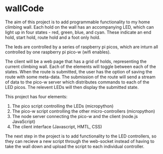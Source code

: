 # wallCode

The aim of this project is to add programmable functionality to my home climbing wall.
Each hold on the wall has an accompanying LED, which can light up in four states - red, green, blue, and cyan. These indicate an end hold, start hold, route hold and a foot only hold.

The leds are controlled by a series of raspberry pi picos, which are inturn all controlled by one raspberry pi pico-w (wifi enables).

The client will be a web page that has a grid of holds, representing the current climbing wall. Each of the elements will toggle between each of the states. When the route is submitted, the user has the option of saving the route with some meta-data. The submission of the route will send a stream of data to the pico-w server which distributes commands to each of the LED picos. The relevent LEDs will then display the submitted state.

This project has four elements:
  1. The pico script controlling the LEDs (micropython)
  2. The pico-w script controlling the other micro-controllers (micropython)
  3. The node server connecting the pico-w and the client (node.js JavaScript)
  4. The client interface (Javascript, HMTL, CSS)

The next step in the project is to add functionality to the LED controllers, so they can recieve a new script through the web-socket instead of having to take the wall down and upload the script to each individual controller.

